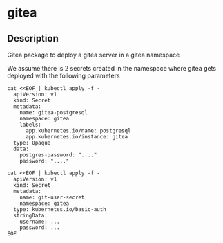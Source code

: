 # gitea

## Description

Gitea package to deploy a gitea server in a gitea namespace

We assume there is 2 secrets created in the namespace where gitea gets deployed with the following parameters

```
cat <<EOF | kubectl apply -f - 
  apiVersion: v1
  kind: Secret
  metadata:
    name: gitea-postgresql
    namespace: gitea
    labels:
      app.kubernetes.io/name: postgresql
      app.kubernetes.io/instance: gitea
  type: Opaque
  data:
    postgres-password: "...."
    password: "...."
```

```
cat <<EOF | kubectl apply -f - 
  apiVersion: v1
  kind: Secret
  metadata:
    name: git-user-secret
    namespace: gitea
  type: kubernetes.io/basic-auth
  stringData:
    username: ...      
    password: ...
EOF
```
